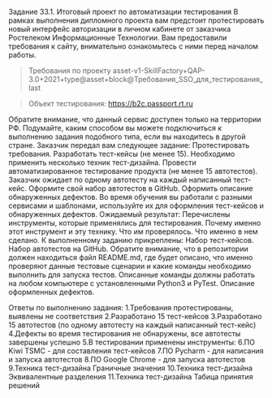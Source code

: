 Задание 33.1. Итоговый проект по автоматизации тестирования
В рамках выполнения дипломного проекта вам предстоит протестировать новый интерфейс авторизации в личном кабинете от заказчика Ростелеком Информационные Технологии. Вам предоставили требования к сайту, внимательно ознакомьтесь с ними перед началом работы.

> Требования по проекту asset-v1-SkillFactory+QAP-3.0+2021+type@asset+block@Требования_SSO_для_тестирования_last

> Объект тестирования: https://b2c.passport.rt.ru

Обратите внимание, что данный сервис доступен только на территории РФ. Подумайте, каким способом вы можете подключиться к выполнению задания подобного типа, если вы находитесь в другой стране.
Заказчик передал вам следующее задание:
Протестировать требования.
Разработать тест-кейсы (не менее 15). Необходимо применить несколько техник тест-дизайна.
Провести автоматизированное тестирование продукта (не менее 15 автотестов). 
Заказчик ожидает по одному автотесту на каждый написанный тест-кейс. Оформите свой набор автотестов в GitHub.
Оформить описание обнаруженных дефектов. Во время обучения вы работали с разными сервисами и шаблонами, используйте их для оформления тест-кейсов и обнаруженных дефектов.
Ожидаемый результат:
Перечислены инструменты, которые применялись для тестирования.
Почему именно этот инструмент и эту технику.
Что им проверялось.
Что именно в нем сделано.
К выполненному заданию прикреплены:
Набор тест-кейсов.
Набор автотестов на GitHub. Обратите внимание, что в репозитории должен находиться файл README.md, где будет описано, что именно проверяют данные тестовые сценарии и какие команды необходимо выполнить для запуска тестов. Описанные команды должны работать на любом компьютере с установленными Python3 и PyTest.
Описание оформленных дефектов.

Ответы по выполнению задания:
1.Требования протестированы, выявлены не соответствия
2.Разработано 15 тест-кейсов
3.Разработано 15 автотестов (по одному автотесту на каждый написанный тест-кейс)
4.Дефекты во время тестирования не обнаружены, все автотесты завершены успешно
5.В тестировании применены инструменты:
6.ПО Kiwi TSMC - для составления тест-кейсов
7.ПО Pycharm - для написания и запуска автотестов
8.ПО Google Chrome - для запуска автотестов
9.Техника тест-дизайна Граничные значения
10.Техника тест-дизайна Эквивалентные разделения
11.Техника тест-дизайна Табица принятия решений
